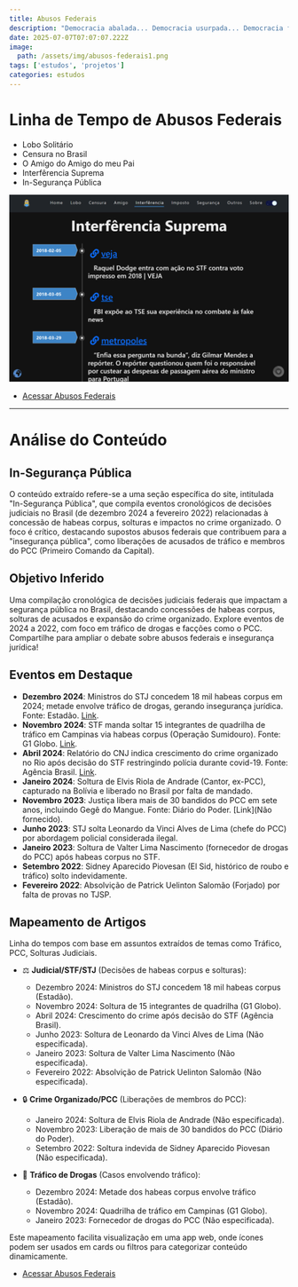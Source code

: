 ```yaml
---
title: Abusos Federais
description: "Democracia abalada... Democracia usurpada... Democracia fraudada...Democracia NÃO EXISTE COM CENSURA!"
date: 2025-07-07T07:07:07.222Z
image:
  path: /assets/img/abusos-federais1.png
tags: ['estudos', 'projetos']
categories: estudos
---
```


# Linha de Tempo de Abusos Federais
- Lobo Solitário
- Censura no Brasil
- O Amigo do Amigo do meu Pai
- Interfêrencia Suprema
- In-Segurança Pública

![](/assets/img/abusos-federais2.png)

- [Acessar Abusos Federais](https://abusofederal.vercel.app)

----

# Análise do Conteúdo

## In-Segurança Pública
O conteúdo extraído refere-se a uma seção específica do site, intitulada "In-Segurança Pública", que compila eventos cronológicos de decisões judiciais no Brasil (de dezembro 2024 a fevereiro 2022) relacionadas à concessão de habeas corpus, solturas e impactos no crime organizado. O foco é crítico, destacando supostos abusos federais que contribuem para a "insegurança pública", como liberações de acusados de tráfico e membros do PCC (Primeiro Comando da Capital).

## Objetivo Inferido

Uma compilação cronológica de decisões judiciais federais que impactam a segurança pública no Brasil, destacando concessões de habeas corpus, solturas de acusados e expansão do crime organizado. Explore eventos de 2024 a 2022, com foco em tráfico de drogas e facções como o PCC. Compartilhe para ampliar o debate sobre abusos federais e insegurança jurídica!

## Eventos em Destaque

- **Dezembro 2024**: Ministros do STJ concedem 18 mil habeas corpus em 2024; metade envolve tráfico de drogas, gerando insegurança jurídica. Fonte: Estadão. [Link](https://www.estadao.com.br/politica/ministros-do-stj-concedem-18-mil-habeas-corpus-em-2024-metade-envolve-crime-de-trafico-de-drogas/).
- **Novembro 2024**: STF manda soltar 15 integrantes de quadrilha de tráfico em Campinas via habeas corpus (Operação Sumidouro). Fonte: G1 Globo. [Link](https://g1.globo.com/sp/campinas-regiao/noticia/2024/11/19/stf-manda-soltar-15-integrantes-de-quadrilha-que-opera-trafico-de-drogas-em-galerias-de-campinas.ghtml).
- **Abril 2024**: Relatório do CNJ indica crescimento do crime organizado no Rio após decisão do STF restringindo polícia durante covid-19. Fonte: Agência Brasil. [Link](https://agenciabrasil.ebc.com.br/justica/noticia/2024-04/crime-organizado-cresce-no-rio-apos-decisao-do-stf-sobre-covid-19).
- **Janeiro 2024**: Soltura de Elvis Riola de Andrade (Cantor, ex-PCC), capturado na Bolívia e liberado no Brasil por falta de mandado.
- **Novembro 2023**: Justiça libera mais de 30 bandidos do PCC em sete anos, incluindo Gegê do Mangue. Fonte: Diário do Poder. [Link](Não fornecido).
- **Junho 2023**: STJ solta Leonardo da Vinci Alves de Lima (chefe do PCC) por abordagem policial considerada ilegal.
- **Janeiro 2023**: Soltura de Valter Lima Nascimento (fornecedor de drogas do PCC) após habeas corpus no STF.
- **Setembro 2022**: Sidney Aparecido Piovesan (El Sid, histórico de roubo e tráfico) solto indevidamente.
- **Fevereiro 2022**: Absolvição de Patrick Uelinton Salomão (Forjado) por falta de provas no TJSP.

## Mapeamento de Artigos

Linha do tempos com base em assuntos extraídos de temas como Tráfico, PCC, Solturas Judiciais.

- ⚖️ **Judicial/STF/STJ** (Decisões de habeas corpus e solturas):
  - Dezembro 2024: Ministros do STJ concedem 18 mil habeas corpus (Estadão).
  - Novembro 2024: Soltura de 15 integrantes de quadrilha (G1 Globo).
  - Abril 2024: Crescimento do crime após decisão do STF (Agência Brasil).
  - Junho 2023: Soltura de Leonardo da Vinci Alves de Lima (Não especificada).
  - Janeiro 2023: Soltura de Valter Lima Nascimento (Não especificada).
  - Fevereiro 2022: Absolvição de Patrick Uelinton Salomão (Não especificada).

- 🔒 **Crime Organizado/PCC** (Liberações de membros do PCC):
  - Janeiro 2024: Soltura de Elvis Riola de Andrade (Não especificada).
  - Novembro 2023: Liberação de mais de 30 bandidos do PCC (Diário do Poder).
  - Setembro 2022: Soltura indevida de Sidney Aparecido Piovesan (Não especificada).

- 💊 **Tráfico de Drogas** (Casos envolvendo tráfico):
  - Dezembro 2024: Metade dos habeas corpus envolve tráfico (Estadão).
  - Novembro 2024: Quadrilha de tráfico em Campinas (G1 Globo).
  - Janeiro 2023: Fornecedor de drogas do PCC (Não especificada).

Este mapeamento facilita visualização em uma app web, onde ícones podem ser usados em cards ou filtros para categorizar conteúdo dinamicamente.


- [Acessar Abusos Federais](https://abusofederal.vercel.app)

